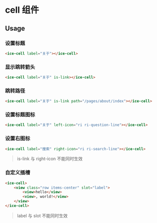 # cell 组件

## Usage

### 设置标题

```html
<ice-cell label="关于"></ice-cell>
```

### 显示跳转箭头

```html
<ice-cell label="关于" is-link></ice-cell>
```

### 跳转路径

```html
<ice-cell label="关于" is-link path="/pages/about/index"></ice-cell>
```

### 设置标题图标

```html
<ice-cell label="关于" left-icon="ri ri-question-line"></ice-cell>
```

### 设置右图标

```html
<ice-cell label="搜索" right-icon="ri ri-search-line"></ice-cell>
```

> is-link 与 right-icon 不能同时生效

### 自定义插槽

```html
<ice-cell>
    <view class="row items-center" slot="label">
        <view>hello</view>
        <view>, world!</view>
    </view>
</ice-cell>
```

> label 与 slot 不能同时生效